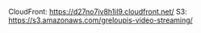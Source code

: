 CloudFront: https://d27no7jv8h1il9.cloudfront.net/
S3: https://s3.amazonaws.com/greloupis-video-streaming/